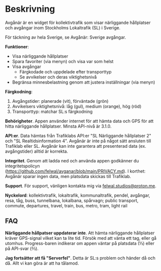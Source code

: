 # Beskrivning

Avgånär är en widget för kollektivtrafik som visar närliggande hållplatser och avgångar inom Stockholms Lokaltrafik (SL) i Sverige.

För täckning av hela Sverige, se Avgånär: Sverige avgångar.

**Funktioner**:

- Visa närliggande hållplatser
- Spara favoriter (via menyn) och visa var som helst
- Visa avgångar
  - Färgkodade och uppdelade efter transporttyp
  - Se avvikelser och deras viktighetsnivå
- Begränsa minnesbelastning genom att justera inställningar (via menyn)

**Färgkodning**:

1. Avgångstider: planerade (vit), förväntade (grön)
2. Avvikelsers viktighetsnivå: låg (gul), medium (orange), hög (röd)
3. Transporttyp: matchar SL:s färgkodning

**Behörigheter**. Appen använder internet för att hämta data och GPS för att hitta närliggande hållplatser. Minsta API-nivå är 3.1.0.

**API:er**. Data hämtas från Trafiklabs API:er "SL Närliggande hållplatser 2" och "SL Realtidsinformation 4". Avgånär är inte på något sätt ansluten till Trafiklab eller SL. Avgånär kan inte garantera att presenterad data (ex. avgångstider) alltid är korrekta.

**Integritet**. Genom att ladda ned och använda appen godkänner du integritetspolicyn (https://github.com/felwal/avganar/blob/main/PRIVACY.md). I korthet: Avgånär sparar ingen data, men platsdata skickas till Trafiklab.

**Support**. För support, vänligen kontakta mig via felwal.studios@proton.me.

**Nyckelord**: kollektivtrafik, lokaltrafik, kommunaltrafik, pendel, avgångar, resa, tåg, buss, tunnelbana, lokalbana, spårvagn; public transport, commute, departures, travel, train, bus, metro, tram, light rail

## FAQ

**Närliggande hållpatser uppdaterar inte**. Att hämta närliggande hållplatser kräver GPS-signal vilket kan ta lite tid. Försök med att vänta ett tag, eller gå utomhus. Progress-baren indikerar om appen väntar på platsdata (⅓) eller på API-svar (⅔).

**Jag fortsätter att få "Serverfel"**. Detta är SL:s problem och händer då och då. Allt vi kan göra är att ha tålamod.
